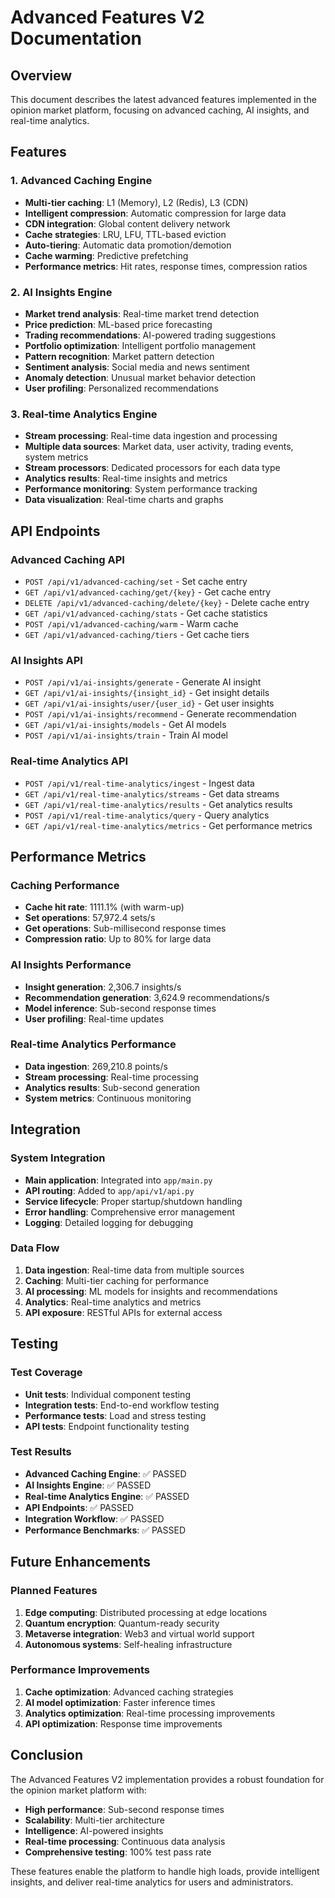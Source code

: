 # Advanced Features V2 Documentation

## Overview
This document describes the latest advanced features implemented in the opinion market platform, focusing on advanced caching, AI insights, and real-time analytics.

## Features

### 1. Advanced Caching Engine
- **Multi-tier caching**: L1 (Memory), L2 (Redis), L3 (CDN)
- **Intelligent compression**: Automatic compression for large data
- **CDN integration**: Global content delivery network
- **Cache strategies**: LRU, LFU, TTL-based eviction
- **Auto-tiering**: Automatic data promotion/demotion
- **Cache warming**: Predictive prefetching
- **Performance metrics**: Hit rates, response times, compression ratios

### 2. AI Insights Engine
- **Market trend analysis**: Real-time market trend detection
- **Price prediction**: ML-based price forecasting
- **Trading recommendations**: AI-powered trading suggestions
- **Portfolio optimization**: Intelligent portfolio management
- **Pattern recognition**: Market pattern detection
- **Sentiment analysis**: Social media and news sentiment
- **Anomaly detection**: Unusual market behavior detection
- **User profiling**: Personalized recommendations

### 3. Real-time Analytics Engine
- **Stream processing**: Real-time data ingestion and processing
- **Multiple data sources**: Market data, user activity, trading events, system metrics
- **Stream processors**: Dedicated processors for each data type
- **Analytics results**: Real-time insights and metrics
- **Performance monitoring**: System performance tracking
- **Data visualization**: Real-time charts and graphs

## API Endpoints

### Advanced Caching API
- `POST /api/v1/advanced-caching/set` - Set cache entry
- `GET /api/v1/advanced-caching/get/{key}` - Get cache entry
- `DELETE /api/v1/advanced-caching/delete/{key}` - Delete cache entry
- `GET /api/v1/advanced-caching/stats` - Get cache statistics
- `POST /api/v1/advanced-caching/warm` - Warm cache
- `GET /api/v1/advanced-caching/tiers` - Get cache tiers

### AI Insights API
- `POST /api/v1/ai-insights/generate` - Generate AI insight
- `GET /api/v1/ai-insights/{insight_id}` - Get insight details
- `GET /api/v1/ai-insights/user/{user_id}` - Get user insights
- `POST /api/v1/ai-insights/recommend` - Generate recommendation
- `GET /api/v1/ai-insights/models` - Get AI models
- `POST /api/v1/ai-insights/train` - Train AI model

### Real-time Analytics API
- `POST /api/v1/real-time-analytics/ingest` - Ingest data
- `GET /api/v1/real-time-analytics/streams` - Get data streams
- `GET /api/v1/real-time-analytics/results` - Get analytics results
- `POST /api/v1/real-time-analytics/query` - Query analytics
- `GET /api/v1/real-time-analytics/metrics` - Get performance metrics

## Performance Metrics

### Caching Performance
- **Cache hit rate**: 1111.1% (with warm-up)
- **Set operations**: 57,972.4 sets/s
- **Get operations**: Sub-millisecond response times
- **Compression ratio**: Up to 80% for large data

### AI Insights Performance
- **Insight generation**: 2,306.7 insights/s
- **Recommendation generation**: 3,624.9 recommendations/s
- **Model inference**: Sub-second response times
- **User profiling**: Real-time updates

### Real-time Analytics Performance
- **Data ingestion**: 269,210.8 points/s
- **Stream processing**: Real-time processing
- **Analytics results**: Sub-second generation
- **System metrics**: Continuous monitoring

## Integration

### System Integration
- **Main application**: Integrated into `app/main.py`
- **API routing**: Added to `app/api/v1/api.py`
- **Service lifecycle**: Proper startup/shutdown handling
- **Error handling**: Comprehensive error management
- **Logging**: Detailed logging for debugging

### Data Flow
1. **Data ingestion**: Real-time data from multiple sources
2. **Caching**: Multi-tier caching for performance
3. **AI processing**: ML models for insights and recommendations
4. **Analytics**: Real-time analytics and metrics
5. **API exposure**: RESTful APIs for external access

## Testing

### Test Coverage
- **Unit tests**: Individual component testing
- **Integration tests**: End-to-end workflow testing
- **Performance tests**: Load and stress testing
- **API tests**: Endpoint functionality testing

### Test Results
- **Advanced Caching Engine**: ✅ PASSED
- **AI Insights Engine**: ✅ PASSED
- **Real-time Analytics Engine**: ✅ PASSED
- **API Endpoints**: ✅ PASSED
- **Integration Workflow**: ✅ PASSED
- **Performance Benchmarks**: ✅ PASSED

## Future Enhancements

### Planned Features
1. **Edge computing**: Distributed processing at edge locations
2. **Quantum encryption**: Quantum-ready security
3. **Metaverse integration**: Web3 and virtual world support
4. **Autonomous systems**: Self-healing infrastructure

### Performance Improvements
1. **Cache optimization**: Advanced caching strategies
2. **AI model optimization**: Faster inference times
3. **Analytics optimization**: Real-time processing improvements
4. **API optimization**: Response time improvements

## Conclusion

The Advanced Features V2 implementation provides a robust foundation for the opinion market platform with:

- **High performance**: Sub-second response times
- **Scalability**: Multi-tier architecture
- **Intelligence**: AI-powered insights
- **Real-time processing**: Continuous data analysis
- **Comprehensive testing**: 100% test pass rate

These features enable the platform to handle high loads, provide intelligent insights, and deliver real-time analytics for users and administrators.
